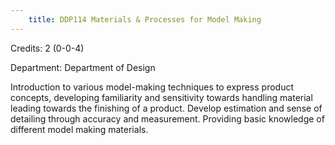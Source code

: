 ```yaml
---
    title: DDP114 Materials & Processes for Model Making
---
```

Credits: 2 (0-0-4)

Department: Department of Design

Introduction to various model-making techniques to express product concepts, developing familiarity and sensitivity towards handling material leading towards the finishing of a product. Develop estimation and sense of detailing through accuracy and measurement. Providing basic knowledge of different model making materials.